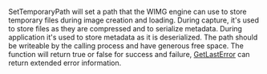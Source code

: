 SetTemporaryPath will set a path that the WIMG engine can use to store temporary files during image creation and loading. During capture, it's used to store files as they are compressed and to serialize metadata. During application it's used to store metadata as it is deserialized. The path should be writeable by the calling process and have generous free space. The function will return true or false for success and failure, [GetLastError](GetLastError.md) can return extended error information.